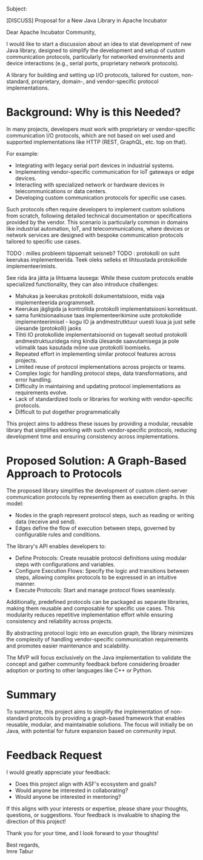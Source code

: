Subject:

[DISCUSS] Proposal for a New Java Library in Apache Incubator

Dear Apache Incubator Community,

I would like to start a discussion about an idea to stat development of new Java library, designed to simplify the
development and setup of custom communication protocols, particularly for networked environments and device
interactions (e.g., serial ports, proprietary network protocols).

A library for building and setting up I/O protocols, tailored for custom, non-standard, proprietary, domain-, and
vendor-specific protocol implementations.

# Background: Why is this Needed?

In many projects, developers must work with proprietary or vendor-specific communication I/O protocols, which are not
based on wel used and supported implementations like HTTP (REST, GraphQL, etc. top on that).

For example:

* Integrating with legacy serial port devices in industrial systems.
* Implementing vendor-specific communication for IoT gateways or edge devices.
* Interacting with specialized network or hardware devices in telecommunications or data centers.
* Developing custom communication protocols for specific use cases.

Such protocols often require developers to implement custom solutions from scratch, following detailed technical
documentation or specifications provided by the vendor. This scenario is particularly common in domains like industrial
automation, IoT, and telecommunications, where devices or network services are designed with bespoke communication
protocols tailored to specific use cases.

TODO : milles probleem täpsemalt seisneb?
TODO : protokolli on suht keerukas implementeerida. Teek oleks selleks et lihtsustada protokollide implementeerimists.

See rida ära jätta ja lihtsama lausega: While these custom protocols enable specialized functionality, they can also
introduce challenges:

* Mahukas ja keerukas protokolli dokumentatsioon, mida vaja implementeerida programmselt.
* Keerukas jägligida ja kontrollida protokolli implementatsiooni korrektsust.
* sama funktsionaalsuse taas implementeerikimine uute protokollide implementeerimisel - kogu IO ja andmestrutktuur
  uuesti luua ja just selle ülesande (protokolli) jaoks
* Tihti IO protokollide implementatsioonid on tugevalt seotud protokolli andmestruktuuridega ning kindla ülesande
  saavutamisega ja pole võimalik taas kasutada mõne uue protokolli loomiseks.
* Repeated effort in implementing similar protocol features across projects.
* Limited reuse of protocol implementations across projects or teams.
* Complex logic for handling protocol steps, data transformations, and error handling.
* Difficulty in maintaining and updating protocol implementations as requirements evolve.
* Lack of standardized tools or libraries for working with vendor-specific protocols.
* Difficult to put dogether programmatically

This project aims to address these issues by providing a modular, reusable library that simplifies working with such
vendor-specific protocols, reducing development time and ensuring consistency across implementations.

# Proposed Solution: A Graph-Based Approach to Protocols

The proposed library simplifies the development of custom client-server communication protocols by representing them as
execution graphs. In this model:

* Nodes in the graph represent protocol steps, such as reading or writing data (receive and send).
* Edges define the flow of execution between steps, governed by configurable rules and conditions.

The library's API enables developers to:

* Define Protocols: Create reusable protocol definitions using modular steps with configurations and variables.
* Configure Execution Flows: Specify the logic and transitions between steps, allowing complex protocols to be expressed
  in an intuitive manner.
* Execute Protocols: Start and manage protocol flows seamlessly.

Additionally, predefined protocols can be packaged as separate libraries, making them reusable and composable for
specific use cases. This modularity reduces repetitive implementation effort while ensuring consistency and reliability
across projects.

By abstracting protocol logic into an execution graph, the library minimizes the complexity of handling vendor-specific
communication requirements and promotes easier maintenance and scalability.

The MVP will focus exclusively on the Java implementation to validate the concept and gather community feedback before
considering broader adoption or porting to other languages like C++ or Python.

# Summary

To summarize, this project aims to simplify the implementation of non-standard protocols by providing a graph-based
framework that enables reusable, modular, and maintainable solutions. The focus will initially be on Java, with
potential for future expansion based on community input.

# Feedback Request

I would greatly appreciate your feedback:

- Does this project align with ASF's ecosystem and goals?
- Would anyone be interested in collaborating?
- Would anyone be interested in mentoring?

If this aligns with your interests or expertise, please share your thoughts, questions, or suggestions. Your feedback is
invaluable to shaping the direction of this project!

Thank you for your time, and I look forward to your thoughts!

Best regards,  
Imre Tabur
